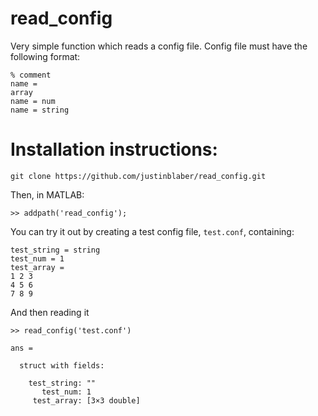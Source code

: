 # read_config
Very simple function which reads a config file. Config file must have the following format:
```
% comment
name =
array
name = num
name = string
```

# Installation instructions:
```
git clone https://github.com/justinblaber/read_config.git
```
Then, in MATLAB:
```
>> addpath('read_config');
```
You can try it out by creating a test config file, `test.conf`, containing:
```
test_string = string
test_num = 1
test_array = 
1 2 3
4 5 6
7 8 9
```
And then reading it
```
>> read_config('test.conf')

ans = 

  struct with fields:

    test_string: ""
       test_num: 1
     test_array: [3×3 double]
```
